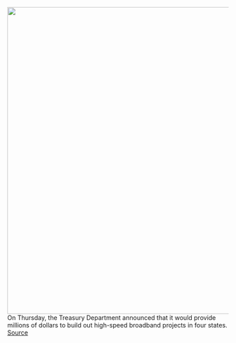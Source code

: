 <img src='https://cdn.vox-cdn.com/thumbor/3N4HdMh_wzT352YnDeG_I7zNDQc=/0x0:3000x2000/1200x800/filters:focal(1260x760:1740x1240)/cdn.vox-cdn.com/uploads/chorus_image/image/71116524/acastro_170711_1777_0005.0.jpg' width='700px' /><br/>
On Thursday, the Treasury Department announced that it would provide millions of dollars to build out high-speed broadband projects in four states.
<a href='https://www.theverge.com/2022/7/14/23216628/broadband-american-rescue-plan-projects-joe-biden-high-speed-internet'> Source <a/>